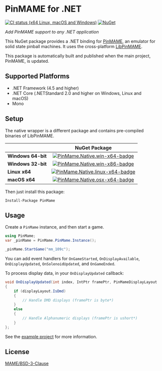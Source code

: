 # PinMAME for .NET

[![CI status (x64 Linux, macOS and Windows)](https://github.com/VisualPinball/pinmame-dotnet/actions/workflows/build.yml/badge.svg?branch=master)](https://github.com/VisualPinball/pinmame-dotnet/actions) 
[![NuGet](https://img.shields.io/nuget/vpre/PinMame.svg)](https://www.nuget.org/packages/PinMame)

*Add PinMAME support to any .NET application*

This NuGet package provides a .NET binding for [PinMAME](https://github.com/vpinball/pinmame),
an emulator for solid state pinball machines. It uses the cross-platform [LibPinMAME](https://github.com/vpinball/pinmame/tree/master/src/libpinmame).

This package is automatically built and published when the main project, PinMAME, is updated.

## Supported Platforms

- .NET Framework (4.5 and higher)
- .NET Core (.NETStandard 2.0 and higher on Windows, Linux and macOS)
- Mono

## Setup

The native wrapper is a different package and contains pre-compiled binaries of LibPinMAME.

|                                     | NuGet Package                                                       |
|-------------------------------------|:-------------------------------------------------------------------:|
| **Windows 64-bit**                  | [![PinMame.Native.win-x64-badge]][PinMame.Native.win-x64-nuget]     |
| **Windows 32-bit**                  | [![PinMame.Native.win-x86-badge]][PinMame.Native.win-x86-nuget]     |
| **Linux x64**                       | [![PinMame.Native.linux-x64-badge]][PinMame.Native.linux-x64-nuget] |
| **macOS x64**                       | [![PinMame.Native.osx-x64-badge]][PinMame.Native.osx-x64-nuget]     |

[PinMame.Native.win-x64-badge]: https://img.shields.io/nuget/vpre/PinMame.Native.win-x64.svg
[PinMame.Native.win-x64-nuget]: https://www.nuget.org/packages/PinMame.Native.win-x64
[PinMame.Native.win-x86-badge]: https://img.shields.io/nuget/vpre/PinMame.Native.win-x86.svg
[PinMame.Native.win-x86-nuget]: https://www.nuget.org/packages/PinMame.Native.win-x86
[PinMame.Native.linux-x64-badge]: https://img.shields.io/nuget/vpre/PinMame.Native.linux-x64.svg
[PinMame.Native.linux-x64-nuget]: https://www.nuget.org/packages/PinMame.Native.linux-x64
[PinMame.Native.osx-x64-badge]: https://img.shields.io/nuget/vpre/PinMame.Native.osx-x64.svg
[PinMame.Native.osx-x64-nuget]: https://www.nuget.org/packages/PinMame.Native.osx-x64

Then just install this package:

```
Install-Package PinMame
```

## Usage

Create a `PinMame` instance, and then start a game. 

```cs
using PinMame;
var _pinMame = PinMame.PinMame.Instance();

_pinMame.StartGame("mm_109c");
```

You can add event handlers for `OnGameStarted`, `OnDisplayAvailable`, `OnDisplayUpdated`, `OnSolenoidUpdated`, and `OnGameEnded`.

To process display data, in your `OnDisplayUpdated` callback:

```cs
void OnDisplayUpdated(int index, IntPtr framePtr, PinMameDisplayLayout displayLayout) 
{
    if (displayLayout.IsDmd)
    {
        // Handle DMD displays (framePtr is byte*)
    }
    else
    {
        // Handle Alphanumeric displays (framePtr is ushort*)
    }
};
```

See the [example project](https://github.com/VisualPinball/pinmame-dotnet/blob/master/src/PinMame.Example/Example.cs) for more information.

## License

[MAME/BSD-3-Clause](LICENSE.txt)
